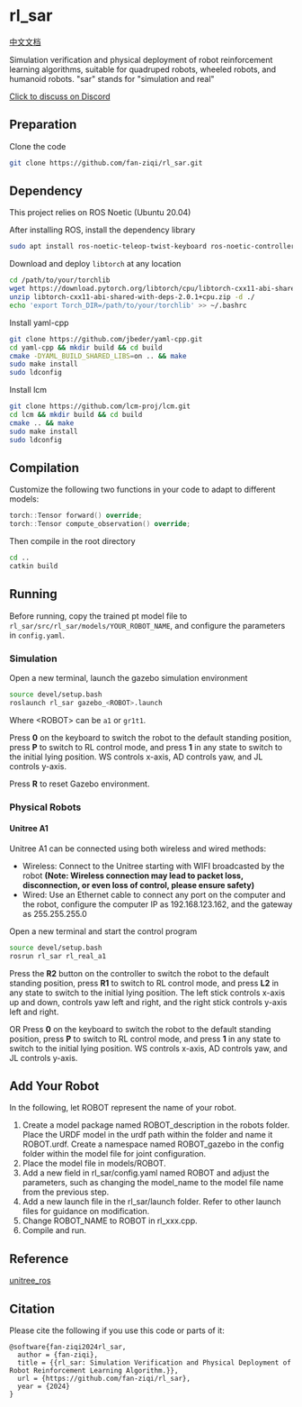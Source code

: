 # rl_sar

[中文文档](README_CN.md)

Simulation verification and physical deployment of robot reinforcement learning algorithms, suitable for quadruped robots, wheeled robots, and humanoid robots. "sar" stands for "simulation and real"

[Click to discuss on Discord](https://discord.gg/vmVjkhVugU)

## Preparation

Clone the code

```bash
git clone https://github.com/fan-ziqi/rl_sar.git
```

## Dependency

This project relies on ROS Noetic (Ubuntu 20.04)

After installing ROS, install the dependency library

```bash
sudo apt install ros-noetic-teleop-twist-keyboard ros-noetic-controller-interface  ros-noetic-gazebo-ros-control ros-noetic-joint-state-controller ros-noetic-effort-controllers ros-noetic-joint-trajectory-controller
```

Download and deploy `libtorch` at any location

```bash
cd /path/to/your/torchlib
wget https://download.pytorch.org/libtorch/cpu/libtorch-cxx11-abi-shared-with-deps-2.0.1%2Bcpu.zip
unzip libtorch-cxx11-abi-shared-with-deps-2.0.1+cpu.zip -d ./
echo 'export Torch_DIR=/path/to/your/torchlib' >> ~/.bashrc
```

Install yaml-cpp

```bash
git clone https://github.com/jbeder/yaml-cpp.git
cd yaml-cpp && mkdir build && cd build
cmake -DYAML_BUILD_SHARED_LIBS=on .. && make
sudo make install
sudo ldconfig
```

Install lcm

```bash
git clone https://github.com/lcm-proj/lcm.git 
cd lcm && mkdir build && cd build
cmake .. && make
sudo make install
sudo ldconfig
```

## Compilation

Customize the following two functions in your code to adapt to different models:

```cpp
torch::Tensor forward() override;
torch::Tensor compute_observation() override;
```

Then compile in the root directory

```bash
cd ..
catkin build
```

## Running

Before running, copy the trained pt model file to `rl_sar/src/rl_sar/models/YOUR_ROBOT_NAME`, and configure the parameters in `config.yaml`.

### Simulation

Open a new terminal, launch the gazebo simulation environment

```bash
source devel/setup.bash
roslaunch rl_sar gazebo_<ROBOT>.launch
```

Where \<ROBOT\> can be `a1` or `gr1t1`.

Press **0** on the keyboard to switch the robot to the default standing position, press **P** to switch to RL control mode, and press **1** in any state to switch to the initial lying position. WS controls x-axis, AD controls yaw, and JL controls y-axis.

Press **R** to reset Gazebo environment.

### Physical Robots

#### Unitree A1

Unitree A1 can be connected using both wireless and wired methods:

* Wireless: Connect to the Unitree starting with WIFI broadcasted by the robot **(Note: Wireless connection may lead to packet loss, disconnection, or even loss of control, please ensure safety)**
* Wired: Use an Ethernet cable to connect any port on the computer and the robot, configure the computer IP as 192.168.123.162, and the gateway as 255.255.255.0

Open a new terminal and start the control program

```bash
source devel/setup.bash
rosrun rl_sar rl_real_a1
```

Press the **R2** button on the controller to switch the robot to the default standing position, press **R1** to switch to RL control mode, and press **L2** in any state to switch to the initial lying position. The left stick controls x-axis up and down, controls yaw left and right, and the right stick controls y-axis left and right.

OR Press **0** on the keyboard to switch the robot to the default standing position, press **P** to switch to RL control mode, and press **1** in any state to switch to the initial lying position. WS controls x-axis, AD controls yaw, and JL controls y-axis.

## Add Your Robot

In the following, let ROBOT represent the name of your robot.

1. Create a model package named ROBOT_description in the robots folder. Place the URDF model in the urdf path within the folder and name it ROBOT.urdf. Create a namespace named ROBOT_gazebo in the config folder within the model file for joint configuration.
2. Place the model file in models/ROBOT.
3. Add a new field in rl_sar/config.yaml named ROBOT and adjust the parameters, such as changing the model_name to the model file name from the previous step.
4. Add a new launch file in the rl_sar/launch folder. Refer to other launch files for guidance on modification.
5. Change ROBOT_NAME to ROBOT in rl_xxx.cpp.
6. Compile and run.

## Reference

[unitree_ros](https://github.com/unitreerobotics/unitree_ros)

## Citation

Please cite the following if you use this code or parts of it:

```
@software{fan-ziqi2024rl_sar,
  author = {fan-ziqi},
  title = {{rl_sar: Simulation Verification and Physical Deployment of Robot Reinforcement Learning Algorithm.}},
  url = {https://github.com/fan-ziqi/rl_sar},
  year = {2024}
}
```
